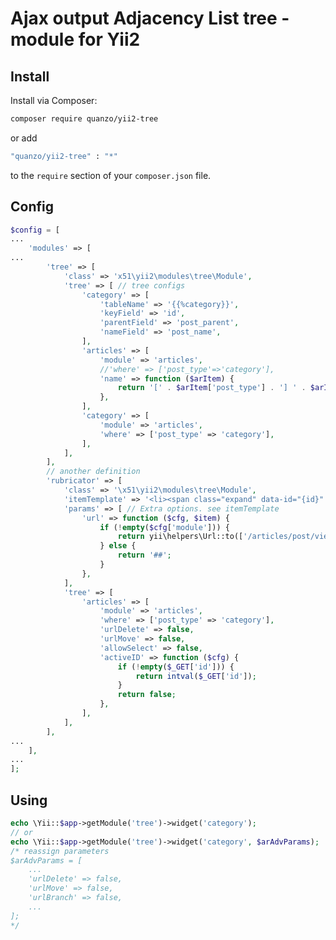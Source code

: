 Ajax output Adjacency List tree - module for Yii2
===========================

Install
-------

Install via Composer:

~~~~~~~~~~~~~~~~~~~~~~~~~~~~~~~~~~~~~~~~~~~~~~~~~~~~~~~~~~~~~~~~~~~~~~~~~~~ bash
composer require quanzo/yii2-tree
~~~~~~~~~~~~~~~~~~~~~~~~~~~~~~~~~~~~~~~~~~~~~~~~~~~~~~~~~~~~~~~~~~~~~~~~~~~~~~~~

or add

~~~~~~~~~~~~~~~~~~~~~~~~~~~~~~~~~~~~~~~~~~~~~~~~~~~~~~~~~~~~~~~~~~~~~~~~~~~ bash
"quanzo/yii2-tree" : "*"
~~~~~~~~~~~~~~~~~~~~~~~~~~~~~~~~~~~~~~~~~~~~~~~~~~~~~~~~~~~~~~~~~~~~~~~~~~~~~~~~

to the `require` section of your `composer.json` file.


Config
------

~~~~~~~~~~~~~~~~~~~~~~~~~~~~~~~~~~~~~~~~~~~~~~~~~~~~~~~~~~~~~~~~~~~~~~~~~~~~ php
$config = [
...
    'modules' => [
...
        'tree' => [
            'class' => 'x51\yii2\modules\tree\Module',
            'tree' => [ // tree configs
                'category' => [
                    'tableName' => '{{%category}}',
                    'keyField' => 'id',
                    'parentField' => 'post_parent',
                    'nameField' => 'post_name',
                ],
                'articles' => [
                    'module' => 'articles',
                    //'where' => ['post_type'=>'category'],
                    'name' => function ($arItem) {
                        return '[' . $arItem['post_type'] . '] ' . $arItem['post_title'];
                    },
                ],
                'category' => [
                    'module' => 'articles',
                    'where' => ['post_type' => 'category'],
                ],
            ],
        ],
        // another definition
        'rubricator' => [
            'class' => '\x51\yii2\modules\tree\Module',
            'itemTemplate' => '<li><span class="expand" data-id="{id}" data-tree="{tree}">⊕</span><a href="{url}" class="item" data-id="{id}" data-tree="{tree}">{name}</a><span class="subitems">{subitems}</span></li>',
            'params' => [ // Extra options. see itemTemplate
                'url' => function ($cfg, $item) {
                    if (!empty($cfg['module'])) {
                        return yii\helpers\Url::to(['/articles/post/view', 'id' => $item['id']]);
                    } else {
                        return '##';
                    }
                },
            ],
            'tree' => [
                'articles' => [
                    'module' => 'articles',
                    'where' => ['post_type' => 'category'],
                    'urlDelete' => false,
                    'urlMove' => false,
                    'allowSelect' => false,
                    'activeID' => function ($cfg) {
                        if (!empty($_GET['id'])) {
                            return intval($_GET['id']);
                        }
                        return false;
                    },
                ],
            ],
        ],
...
    ],
...
];
~~~~~~~~~~~~~~~~~~~~~~~~~~~~~~~~~~~~~~~~~~~~~~~~~~~~~~~~~~~~~~~~~~~~~~~~~~~~~~~~

Using
-----

~~~~~~~~~~~~~~~~~~~~~~~~~~~~~~~~~~~~~~~~~~~~~~~~~~~~~~~~~~~~~~~~~~~~~~~~~~~~ php
echo \Yii::$app->getModule('tree')->widget('category');
// or
echo \Yii::$app->getModule('tree')->widget('category', $arAdvParams);
/* reassign parameters
$arAdvParams = [
    ...
    'urlDelete' => false,
    'urlMove' => false,
    'urlBranch' => false,
    ...
];
*/
~~~~~~~~~~~~~~~~~~~~~~~~~~~~~~~~~~~~~~~~~~~~~~~~~~~~~~~~~~~~~~~~~~~~~~~~~~~~~~~~

 

 
